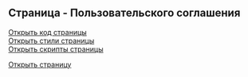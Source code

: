 ## Страница - Пользовательского соглашения

[Открыть код страницы](./Аgreement.html) <br />
[Открыть стили страницы](./Аgreement.css) <br />
[Открыть скрипты страницы](./Аgreement.js) <br />

[Открыть страницу](http://127.0.0.1:8000/pages/agreement/Аgreement.html)